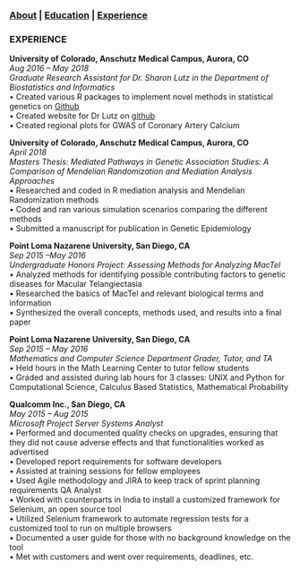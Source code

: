 ### [About](https://athwing.github.io)  |  [Education](https://athwing.github.io/education) |  [Experience](https://athwing.github.io/experience)

### EXPERIENCE
**University of Colorado, Anschutz Medical Campus, Aurora, CO** <br> *Aug 2016 – May 2018*<br>
*Graduate Research Assistant for Dr. Sharon Lutz in the Department of Biostatistics and Informatics*<br>
•	Created various R packages to implement novel methods in statistical genetics on [Github](https://github.com/SharonLutz)<br>
•	Created website for Dr Lutz on [github](https://sharonlutz.github.io/)<br>
•	Created regional plots for GWAS of Coronary Artery Calcium<br>

**University of Colorado, Anschutz Medical Campus, Aurora, CO** <br> *April 2018*<br>
*Masters Thesis: Mediated Pathways in Genetic Association Studies: A Comparison of Mendelian Randomization and Mediation Analysis Approaches*<br>
•	Researched and coded in R mediation analysis and Mendelian Randomization methods<br>
• Coded and ran various simulation scenarios comparing the different methods<br>
• Submitted a manuscript for publication in Genetic Epidemiology

**Point Loma Nazarene University, San Diego, CA** <br>*Sep 2015 –May 2016*<br>
*Undergraduate Honors Project: Assessing Methods for Analyzing MacTel*<br>
•	Analyzed methods for identifying possible contributing factors to genetic diseases for Macular Telangiectasia<br>
•	Researched the basics of MacTel and relevant biological terms and information<br>
•	Synthesized the overall concepts, methods used, and results into a final paper<br>

**Point Loma Nazarene University, San Diego, CA** <br>*Sep 2015 – May 2016*<br>
*Mathematics and Computer Science Department Grader, Tutor, and TA*<br>
•	Held hours in the Math Learning Center to tutor fellow students<br>
•	Graded and assisted during lab hours for 3 classes: UNIX and Python for Computational Science, Calculus Based Statistics, Mathematical Probability

**Qualcomm Inc., San Diego, CA** <br> *May 2015 – Aug 2015*<br>
*Microsoft Project Server Systems Analyst*<br>
•	Performed and documented quality checks on upgrades, ensuring that they did not cause adverse effects and that functionalities worked as advertised<br>
•	Developed report requirements for software developers<br>
•	Assisted at training sessions for fellow employees<br>
•	Used Agile methodology and JIRA to keep track of sprint planning requirements
QA Analyst<br>
•	Worked with counterparts in India to install a customized framework for Selenium, an open source tool<br>
•	Utilized Selenium framework to automate regression tests for a customized tool to run on multiple browsers<br>
•	Documented a user guide for those with no background knowledge on the tool<br>
•	Met with customers and went over requirements, deadlines, etc.<br>
